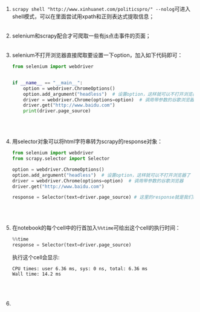 1. `scrapy shell "http://www.xinhuanet.com/politicspro/" --nolog`可进入shell模式，可以在里面尝试用xpath和正则表达式提取信息；<br><br>

2. selenium和scrapy配合才可爬取一些有js点击事件的页面；<br><br>

3. selenium不打开浏览器直接爬取要设置一下option，加入如下代码即可：

   ```python
   from selenium import webdriver
   
   
   if __name__ == "__main__":
       option = webdriver.ChromeOptions()
       option.add_argument("headless")  # 设置option，这样就可以不打开浏览器了
       driver = webdriver.Chrome(options=option)  # 调用带参数的谷歌浏览器
       driver.get("http://www.baidu.com")
       print(driver.page_source)
   ```

   <br><br>

4. 用selector对象可以将html字符串转为scrapy的response对象：

   ```python
   from selenium import webdriver
   from scrapy.selector import Selector
   
   option = webdriver.ChromeOptions()
   option.add_argument("headless")  # 设置option，这样就可以不打开浏览器了
   driver = webdriver.Chrome(options=option)  # 调用带参数的谷歌浏览器
   driver.get("http://www.baidu.com")
   
   response = Selector(text=driver.page_source) # 这里的response就是我们熟悉的scrapy的response对象了
   ```

   <br><br>

5. 在notebook的每个cell中的行首加入`%%time`可给出这个cell的执行时间：

   ```python
   %%time
   response = Selector(text=driver.page_source)
   ```

   执行这个cell会显示:

   ```
   CPU times: user 6.36 ms, sys: 0 ns, total: 6.36 ms
   Wall time: 14.2 ms
   ```

   <br><br>

6. 

